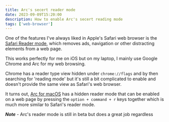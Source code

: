 ```yaml
---
title: Arc's secert reader mode
date: 2023-09-09T15:20:00
description: How to enable Arc's secert reading mode 
tags: ['web-browser']
---
```


One of the features I've always liked in Apple's Safari web browser is the [Safari Reader mode](https://support.apple.com/en-gb/guide/safari/sfri32632/mac), which removes ads, navigation or other distracting elements from a web page.

This works perfectly for me on iOS but on my laptop, I mainly use Google Chrome and Arc for my web browsing. 

Chrome has a reader type view hidden under `chrome://flags` and by then searching for 'reading mode' but it's still a bit complicated to enable and doesn't provide the same view as Safari's web browser. 

It turns out, [Arc for macOS](https://arc.net/) has a hidden reader mode that can be enabled on a web page by pressing the `option + command + r` keys together which is much more similar to Safari's reader mode.

***Note*** - Arc's reader mode is still in beta but does a great job regardless

